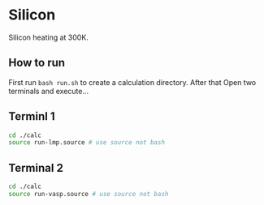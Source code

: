 # Silicon

Silicon heating at 300K. 

## How to run

First run `bash run.sh` to create a calculation directory. After that Open two terminals and execute... 

## Terminl 1

```bash
cd ./calc
source run-lmp.source # use source not bash
```

## Terminal 2

```bash
cd ./calc
source run-vasp.source # use source not bash
```
